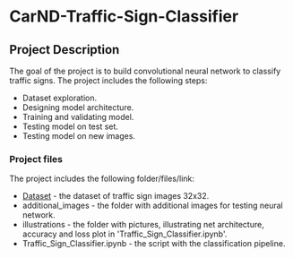 # CarND-Traffic-Sign-Classifier
## Project Description

The goal of the project is to build convolutional neural network to classify traffic signs. The project includes the following steps:
- Dataset exploration.
- Designing model architecture.
- Training and validating model.
- Testing model on test set.
- Testing model on new images.

### Project files
The project includes the following folder/files/link:
- [Dataset](https://d17h27t6h515a5.cloudfront.net/topher/2017/February/5898cd6f_traffic-signs-data/traffic-signs-data.zip) - the dataset of traffic sign images 32x32.
- additional_images - the folder with additional images for testing neural network.
- illustrations - the folder with pictures, illustrating net architecture, accuracy and loss plot in 'Traffic_Sign_Classifier.ipynb'.
- Traffic_Sign_Classifier.ipynb - the script with the classification pipeline.
